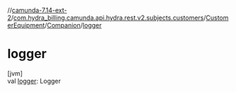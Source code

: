 //[camunda-7.14-ext-2](../../../../index.md)/[com.hydra_billing.camunda.api.hydra.rest.v2.subjects.customers](../../index.md)/[CustomerEquipment](../index.md)/[Companion](index.md)/[logger](logger.md)

# logger

[jvm]\
val [logger](logger.md): Logger
